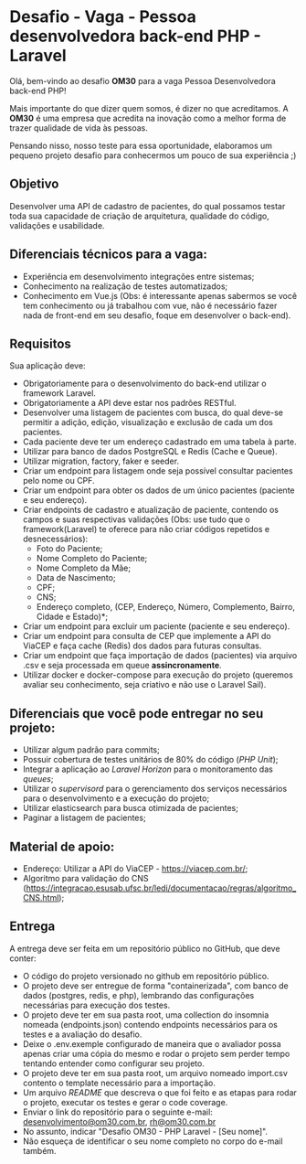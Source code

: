 # Desafio - Vaga - Pessoa desenvolvedora back-end PHP - Laravel

Olá, bem-vindo ao desafio **OM30** para a vaga Pessoa Desenvolvedora back-end PHP!

Mais importante do que dizer quem somos, é dizer no que acreditamos. A **OM30** é uma empresa que acredita na inovação como a melhor forma de trazer qualidade de vida às pessoas.

Pensando nisso, nosso teste para essa oportunidade, elaboramos um pequeno projeto desafio para conhecermos um pouco de sua experiência ;)

## Objetivo

Desenvolver uma API de cadastro de pacientes, do qual possamos testar toda sua capacidade de criação de arquitetura, qualidade do código, validações e usabilidade.

## Diferenciais técnicos para a vaga:
- Experiência em desenvolvimento integrações entre sistemas;
- Conhecimento na realização de testes automatizados;
- Conhecimento em Vue.js (Obs: é interessante apenas sabermos se você tem conhecimento ou já trabalhou com vue, não é necessário fazer nada de front-end em seu desafio, foque em desenvolver o back-end).

## Requisitos

Sua aplicação deve:

- Obrigatoriamente para o desenvolvimento do back-end utilizar o framework Laravel.
- Obrigatoriamente a API deve estar nos padrões RESTful.
- Desenvolver uma listagem de pacientes com busca, do qual deve-se permitir a adição, edição, visualização e exclusão de cada um dos pacientes.
- Cada paciente deve ter um endereço cadastrado em uma tabela à parte.
- Utilizar para banco de dados PostgreSQL e Redis (Cache e Queue).
- Utilizar migration, factory, faker e seeder.
- Criar um endpoint para listagem onde seja possível consultar pacientes pelo nome ou CPF.
- Criar um endpoint para obter os dados de um único pacientes (paciente e seu endereço).
- Criar endpoints de cadastro e atualização de paciente, contendo os campos e suas respectivas validações (Obs: use tudo que o framework(Laravel) te oferece para não criar códigos repetidos e desnecessários):
  - Foto do Paciente;
  - Nome Completo do Paciente;
  - Nome Completo da Mãe;
  - Data de Nascimento;
  - CPF;
  - CNS;
  - Endereço completo, (CEP, Endereço, Número, Complemento, Bairro, Cidade e Estado)*;
 - Criar um endpoint para excluir um paciente (paciente e seu endereço).
 - Criar um endpoint para consulta de CEP que implemente a API do ViaCEP e faça cache (Redis) dos dados para futuras consultas.
 - Criar um endpoint que faça importação de dados (pacientes) via arquivo .csv e seja processada em queue **assincronamente**.
 - Utilizar docker e docker-compose para execução do projeto (queremos avaliar seu conhecimento, seja criativo e não use o Laravel Sail).

## Diferenciais que você pode entregar no seu projeto:
  - Utilizar algum padrão para commits;
  - Possuir cobertura de testes unitários de 80% do código (*PHP Unit*);
  - Integrar a aplicação ao *Laravel Horizon* para o monitoramento das *queues*;
  - Utilizar o *supervisord* para o gerenciamento dos serviços necessários para o desenvolvimento e a execução do projeto;
  - Utilizar elasticsearch para busca otimizada de pacientes;
  - Paginar a listagem de pacientes;

## Material de apoio: 

   - Endereço: Utilizar a API do ViaCEP - https://viacep.com.br/;
   - Algoritmo para validação do CNS (https://integracao.esusab.ufsc.br/ledi/documentacao/regras/algoritmo_CNS.html);

## Entrega

A entrega deve ser feita em um repositório público no GitHub, que deve conter:

- O código do projeto versionado no github em repositório público.
- O projeto deve ser entregue de forma "containerizada", com banco de dados (postgres, redis, e php), lembrando das configurações necessárias para execução dos testes.
- O projeto deve ter em sua pasta root, uma collection do insomnia nomeada (endpoints.json) contendo endpoints necessários para os testes e a avaliação do desafio.
- Deixe o .env.exemple configurado de maneira que o avaliador possa apenas criar uma cópia do mesmo e rodar o projeto sem perder tempo tentando entender como configurar seu projeto.
- O projeto deve ter em sua pasta root, um arquivo nomeado import.csv contento o template necessário para a importação.
- Um arquivo *README* que descreva o que foi feito e as etapas para rodar o projeto, executar os testes e gerar o code coverage.
- Enviar o link do repositório para o seguinte e-mail: desenvolvimento@om30.com.br, rh@om30.com.br
- No assunto, indicar "Desafio OM30 - PHP Laravel - [Seu nome]". 
- Não esqueça de identificar o seu nome completo no corpo do e-mail também.